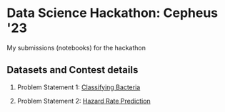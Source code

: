 # Data Science Hackathon: Cepheus '23

My submissions (notebooks) for the hackathon

## Datasets and Contest details

1. Problem Statement 1: [Classifying Bacteria](https://www.kaggle.com/competitions/cepheus-23-data-science-hackathon-ps-i/overview)

2. Problem Statement 2: [Hazard Rate Prediction](https://www.kaggle.com/competitions/cepheus-23-data-science-hackathon-ps-ii/overview)
